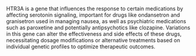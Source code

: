 HTR3A is a gene that influences the response to certain medications by affecting serotonin signaling, important for drugs like ondansetron and granisetron used in managing nausea, as well as psychiatric medications such as paroxetine and potentially antipsychotics like clozapine. Variations in this gene can alter the effectiveness and side effects of these drugs, necessitating dosage modifications or alternative treatments based on individual genetic profiles to optimize therapeutic outcomes.